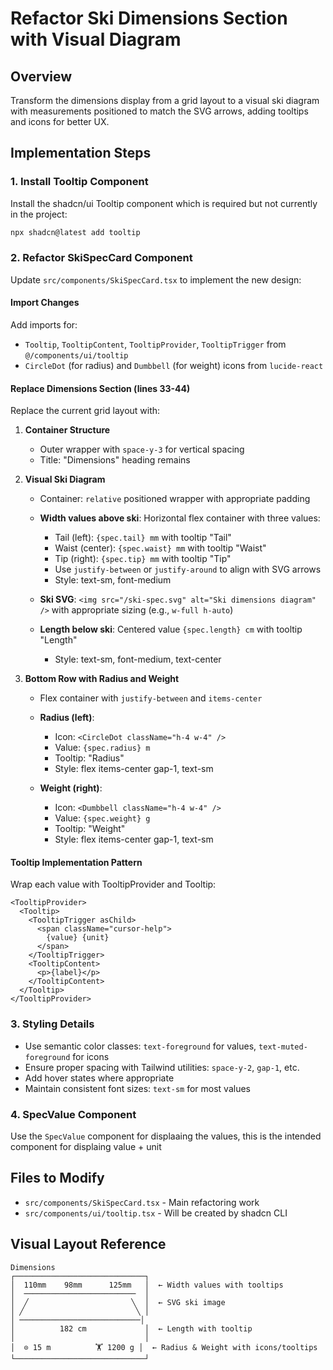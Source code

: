 <!-- b66472e8-8150-4062-b290-b1dabc13a547 45d8f9ac-ccbb-4da5-b507-c3e2253dd991 -->

# Refactor Ski Dimensions Section with Visual Diagram

## Overview

Transform the dimensions display from a grid layout to a visual ski diagram with measurements positioned to match the SVG arrows, adding tooltips and icons for better UX.

## Implementation Steps

### 1. Install Tooltip Component

Install the shadcn/ui Tooltip component which is required but not currently in the project:

```bash
npx shadcn@latest add tooltip
```

### 2. Refactor SkiSpecCard Component

Update `src/components/SkiSpecCard.tsx` to implement the new design:

#### Import Changes

Add imports for:

- `Tooltip`, `TooltipContent`, `TooltipProvider`, `TooltipTrigger` from `@/components/ui/tooltip`
- `CircleDot` (for radius) and `Dumbbell` (for weight) icons from `lucide-react`

#### Replace Dimensions Section (lines 33-44)

Replace the current grid layout with:

1. **Container Structure**
   - Outer wrapper with `space-y-3` for vertical spacing
   - Title: "Dimensions" heading remains

2. **Visual Ski Diagram**
   - Container: `relative` positioned wrapper with appropriate padding
   - **Width values above ski**: Horizontal flex container with three values:
     - Tail (left): `{spec.tail} mm` with tooltip "Tail"
     - Waist (center): `{spec.waist} mm` with tooltip "Waist"
     - Tip (right): `{spec.tip} mm` with tooltip "Tip"
     - Use `justify-between` or `justify-around` to align with SVG arrows
     - Style: text-sm, font-medium

   - **Ski SVG**: `<img src="/ski-spec.svg" alt="Ski dimensions diagram" />` with appropriate sizing (e.g., `w-full h-auto`)

   - **Length below ski**: Centered value `{spec.length} cm` with tooltip "Length"
     - Style: text-sm, font-medium, text-center

3. **Bottom Row with Radius and Weight**
   - Flex container with `justify-between` and `items-center`
   - **Radius (left)**:
     - Icon: `<CircleDot className="h-4 w-4" />`
     - Value: `{spec.radius} m`
     - Tooltip: "Radius"
     - Style: flex items-center gap-1, text-sm

   - **Weight (right)**:
     - Icon: `<Dumbbell className="h-4 w-4" />`
     - Value: `{spec.weight} g`
     - Tooltip: "Weight"
     - Style: flex items-center gap-1, text-sm

#### Tooltip Implementation Pattern

Wrap each value with TooltipProvider and Tooltip:

```tsx
<TooltipProvider>
  <Tooltip>
    <TooltipTrigger asChild>
      <span className="cursor-help">
        {value} {unit}
      </span>
    </TooltipTrigger>
    <TooltipContent>
      <p>{label}</p>
    </TooltipContent>
  </Tooltip>
</TooltipProvider>
```

### 3. Styling Details

- Use semantic color classes: `text-foreground` for values, `text-muted-foreground` for icons
- Ensure proper spacing with Tailwind utilities: `space-y-2`, `gap-1`, etc.
- Add hover states where appropriate
- Maintain consistent font sizes: `text-sm` for most values

### 4. SpecValue Component

Use the `SpecValue` component for displaaing the values, this is the intended component for displaing value + unit

## Files to Modify

- `src/components/SkiSpecCard.tsx` - Main refactoring work
- `src/components/ui/tooltip.tsx` - Will be created by shadcn CLI

## Visual Layout Reference

```
Dimensions
┌─────────────────────────────┐
│  110mm    98mm      125mm   │  ← Width values with tooltips
│  ─────────────────────────  │
│  ╱                       ╲  │  ← SVG ski image
│ ╱                         ╲ │
│ ───────────────────────────│
│          182 cm             │  ← Length with tooltip
│                             │
│  ⊙ 15 m          🏋 1200 g │  ← Radius & Weight with icons/tooltips
└─────────────────────────────┘
```
